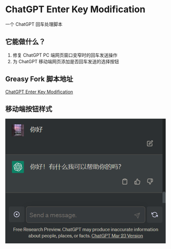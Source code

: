 # ChatGPT Enter Key Modification
一个 ChatGPT 回车处理脚本

## 它能做什么？

1. 修复 ChatGPT PC 端网页窗口变窄时的回车发送操作
2. 为 ChatGPT 移动端网页添加是否回车发送的选择按钮

## Greasy Fork 脚本地址

 [ChatGPT Enter Key Modification](https://greasyfork.org/zh-CN/scripts/465133-chatgpt-enter-key-modification)

## 移动端按钮样式

![example picture](./example.png)

